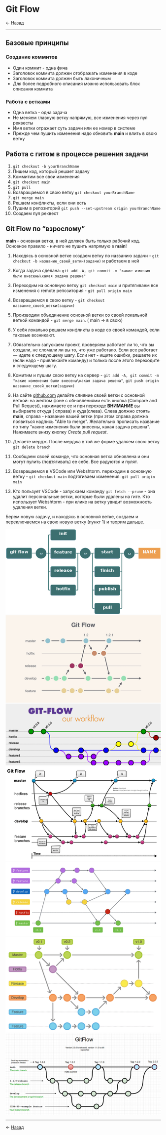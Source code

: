 # Git Flow

← [Назад][back]

---

## Базовые принципы

### Создание коммитов

- Один коммит - одна фича
- Заголовок коммита должен отображать изменения в коде
- Заголовок коммита должен быть лаконичным
- Для более подробного описания можно использовать блок описания коммита

### Работа с ветками

- Одна ветка - одна задача
- Не меняем главную ветку напрямую, все изменения через пул реквесты
- Имя ветки отражает суть задачи или ее номер в системе
- Прежде чем пушить изменения надо обновить **main** и влить в свою ветку

## Работа с гитом в процессе решения задачи

1. `git checkout -b yourBranchName`
2. Пишем код, который решает задачу
3. Коммитим все свои изменения
4. `git checkout main`
5. `git pull`
6. Возвращаемся в свою ветку `git checkout yourBranchName`
7. `git merge main`
8. Решаем конфликты, если они есть
9. Пушим в репозиторий `git push --set-upstream origin yourBranchName`
10. Создаем пул реквест

## Git Flow по “взрослому”

**main** - основная ветка, в ней должен быть только рабочий код.
Основное правило - ничего не пушить напрямую в **main**!

1. Находясь в основной ветке создаем ветку по названию задачи - `git checkout -b название_своей_ветки(задачи)` и
   работаем в ней

2. Когда задача сделана: `git add -A, git commit -m "какие измения были внесены\какая задача решена"`

3. Переходим на основную ветку `git checkout main` и притягиваем все изменения с remote репозитория -
   `git pull origin main`

4. Возвращаемся в свою ветку - `git checkout название_своей_ветки(задачи)`

5. Производим объединение основной ветки со своей локальной веткой командой - `git merge main`. ( main -> в свою)

6. У себя локально решаем конфликты в коде со своей командой, если таковые возникают.

7. Обязательно запускаем проект, проверяем работает ли то, что вы создали, не сломали ли вы то, что уже работало. Если
   все работает — идете к следующему шагу. Если нет - ищите ошибки, решаете их (если надо - привлекайте команду) и
   только после этого переходите к следующему шагу.

8. Комитим и пушим свою ветку на сервер -
   `git add -A, git commit -m "какие изменения были внесены\какая задача решена"`,
   `git push origin название_своей_ветки(задачи)`

9. На сайте [github.com](http://github.com/) делайте слияние своей ветки с основной веткой: на желтом фоне с
   обновлениями есть кнопка (Compare and Pull Request), нажимаете ее и при переходе **ВНИМАНИЕ** вы выбираете откуда (
   справа) и куда(слева). Слева должно стоять **main**, справа - название вашей ветки (при этом справа должна появиться
   надпись "Able to merge". Желательно прописать название по типу "какие изменения были внесены, какая задача решена".
   Нажимаете внизу кнопку *Create pull request*.

10. Делаете мердж. После мерджа в той же форме удаляем свою ветку `git delete branch`

11. Сообщаем своей команде, что основная ветка обновлена и они могут пулить (подтягивать) ее себе. Все радуются и пулят.

12. Возвращаемся в VSCode или Webshtorm. переходим в основную ветку - `git checkout main` подтягиваем изменения:
    `git pull origin main`

13. Кто пользует VSCode - запускаем команду `git fetch --prune` - она удалит персональные ветки, которые были удалены на
    гите. Кто использует Webshtorm - при клике на ветку увидит возможность удаления ветки.

Берем новую задачу, и находясь в основной ветке, создаем и переключаемся на свою новую ветку (пункт 1) и творим дальше.

![](assets/git_flow_commands.png)
![](assets/git_flow_01.png)
![](assets/git_flow_02.png)
![](assets/git_flow_03.png)
![](assets/git_flow_04.png)
![](assets/git_flow_05.png)
![](assets/git_flow_06.png)

---

← [Назад][back]

[back]: <.> "Назад к оглавлению"
